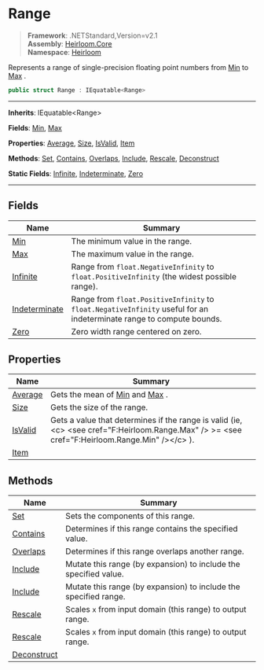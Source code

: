 # Range

> **Framework**: .NETStandard,Version=v2.1  
> **Assembly**: [Heirloom.Core][0]  
> **Namespace**: [Heirloom][0]  

Represents a range of single-precision floating point numbers from [Min][1] to [Max][2] .

```cs
public struct Range : IEquatable<Range>
```

--------------------------------------------------------------------------------

**Inherits**: IEquatable\<Range>

**Fields**: [Min][1], [Max][2]

**Properties**: [Average][3], [Size][4], [IsValid][5], [Item][6]

**Methods**: [Set][7], [Contains][8], [Overlaps][9], [Include][10], [Rescale][11], [Deconstruct][12]

**Static Fields**: [Infinite][13], [Indeterminate][14], [Zero][15]

--------------------------------------------------------------------------------

## Fields

| Name                | Summary                                                                                                              |
|---------------------|----------------------------------------------------------------------------------------------------------------------|
| [Min][1]            | The minimum value in the range.                                                                                      |
| [Max][2]            | The maximum value in the range.                                                                                      |
| [Infinite][13]      | Range from `float.NegativeInfinity` to `float.PositiveInfinity` (the widest possible range).                         |
| [Indeterminate][14] | Range from `float.PositiveInfinity` to `float.NegativeInfinity` useful for an indeterminate range to compute bounds. |
| [Zero][15]          | Zero width range centered on zero.                                                                                   |

## Properties

| Name         | Summary                                                                                                                                              |
|--------------|------------------------------------------------------------------------------------------------------------------------------------------------------|
| [Average][3] | Gets the mean of [Min][1] and [Max][2] .                                                                                                             |
| [Size][4]    | Gets the size of the range.                                                                                                                          |
| [IsValid][5] | Gets a value that determines if the range is valid (ie, \<c> \<see cref="F:Heirloom.Range.Max" /> &gt;= \<see cref="F:Heirloom.Range.Min" />\</c> ). |
| [Item][6]    |                                                                                                                                                      |

## Methods

| Name              | Summary                                                          |
|-------------------|------------------------------------------------------------------|
| [Set][7]          | Sets the components of this range.                               |
| [Contains][8]     | Determines if this range contains the specified value.           |
| [Overlaps][9]     | Determines if this range overlaps another range.                 |
| [Include][10]     | Mutate this range (by expansion) to include the specified value. |
| [Include][10]     | Mutate this range (by expansion) to include the specified range. |
| [Rescale][11]     | Scales `x` from input domain (this range) to output range.       |
| [Rescale][11]     | Scales `x` from input domain (this range) to output range.       |
| [Deconstruct][12] |                                                                  |

[0]: ..\Heirloom.Core.md
[1]: Heirloom.Range.Min.md
[2]: Heirloom.Range.Max.md
[3]: Heirloom.Range.Average.md
[4]: Heirloom.Range.Size.md
[5]: Heirloom.Range.IsValid.md
[6]: Heirloom.Range.Item.md
[7]: Heirloom.Range.Set.md
[8]: Heirloom.Range.Contains.md
[9]: Heirloom.Range.Overlaps.md
[10]: Heirloom.Range.Include.md
[11]: Heirloom.Range.Rescale.md
[12]: Heirloom.Range.Deconstruct.md
[13]: Heirloom.Range.Infinite.md
[14]: Heirloom.Range.Indeterminate.md
[15]: Heirloom.Range.Zero.md
